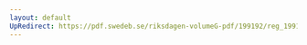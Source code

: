 ```yaml
---
layout: default
UpRedirect: https://pdf.swedeb.se/riksdagen-volumeG-pdf/199192/reg_199192/reg_199192_0308.pdf
---
```

